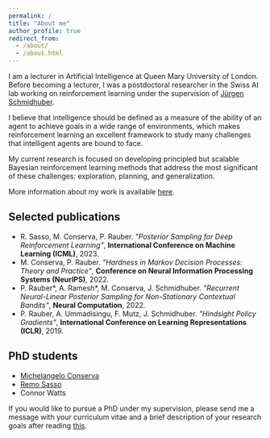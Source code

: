 ```yaml
---
permalink: /
title: "About me"
author_profile: true
redirect_from: 
  - /about/
  - /about.html
---
```


I am a lecturer in Artificial Intelligence at Queen Mary University of London. Before becoming a lecturer, I was a postdoctoral researcher in the Swiss AI lab working on reinforcement learning under the supervision of [Jürgen Schmidhuber](https://people.idsia.ch/~juergen/).

I believe that intelligence should be defined as a measure of the ability of an agent to achieve goals in a wide range of environments, which makes reinforcement learning an excellent framework to study many challenges that intelligent agents are bound to face. 

My current research is focused on developing principled but scalable Bayesian reinforcement learning methods that address the most significant of these challenges: exploration, planning, and generalization. 

More information about my work is available [here](/work/).


## Selected publications

* R. Sasso, M. Conserva, P. Rauber. *"Posterior Sampling for Deep Reinforcement Learning"*, **International Conference on Machine Learning (ICML)**, 2023.
* M. Conserva, P. Rauber. *"Hardness in Markov Decision Processes: Theory and Practice"*, **Conference on Neural Information Processing Systems (NeurIPS)**, 2022.
* P. Rauber\*, A. Ramesh\*, M. Conserva, J. Schmidhuber. *"Recurrent Neural-Linear Posterior Sampling for Non-Stationary Contextual Bandits"*, **Neural Computation**, 2022.
* P. Rauber, A. Ummadisingu, F. Mutz, J. Schmidhuber. *"Hindsight Policy Gradients"*, **International Conference on Learning Representations (ICLR)**, 2019.

## PhD students

* [Michelangelo Conserva](https://michelangeloconserva.github.io/)
* [Remo Sasso](https://remosasso.github.io/)
* Connor Watts

If you would like to pursue a PhD under my supervision, please send me a message with your curriculum vitae and a brief description of your research goals after reading [this](/recommended_reading/).
